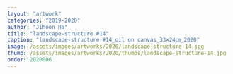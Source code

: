 ```yaml
---
layout: "artwork"
categories: "2019-2020"
author: "Jihoon Ha"
title: "landscape-structure #14"
caption: "landscape-structure #14_oil on canvas_33×24㎝_2020"
image: /assets/images/artworks/2020/landscape-structure-14.jpg
thumb: /assets/images/artworks/2020/thumbs/landscape-structure-14.jpg
order: 2020006
---
```

